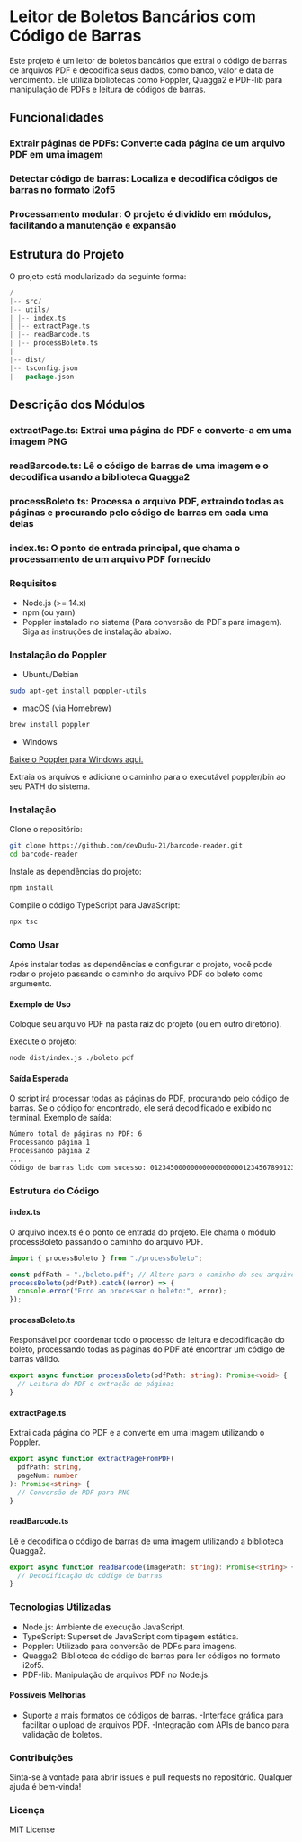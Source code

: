 # Leitor de Boletos Bancários com Código de Barras

Este projeto é um leitor de boletos bancários que extrai o código de barras de arquivos PDF e decodifica seus dados, como banco, valor e data de vencimento. Ele utiliza bibliotecas como Poppler, Quagga2 e PDF-lib para manipulação de PDFs e leitura de códigos de barras.

## Funcionalidades

### Extrair páginas de PDFs: Converte cada página de um arquivo PDF em uma imagem

### Detectar código de barras: Localiza e decodifica códigos de barras no formato i2of5

### Processamento modular: O projeto é dividido em módulos, facilitando a manutenção e expansão

## Estrutura do Projeto

O projeto está modularizado da seguinte forma:

```go
/
|-- src/
|-- utils/
| |-- index.ts
| |-- extractPage.ts
| |-- readBarcode.ts
| |-- processBoleto.ts
|
|-- dist/
|-- tsconfig.json
|-- package.json
```

## Descrição dos Módulos

### extractPage.ts: Extrai uma página do PDF e converte-a em uma imagem PNG

### readBarcode.ts: Lê o código de barras de uma imagem e o decodifica usando a biblioteca Quagga2

### processBoleto.ts: Processa o arquivo PDF, extraindo todas as páginas e procurando pelo código de barras em cada uma delas

### index.ts: O ponto de entrada principal, que chama o processamento de um arquivo PDF fornecido

### Requisitos

- Node.js (>= 14.x)
- npm (ou yarn)
- Poppler instalado no sistema (Para conversão de PDFs para imagem). Siga as instruções de instalação abaixo.

### Instalação do Poppler

- Ubuntu/Debian

```bash
sudo apt-get install poppler-utils
```

- macOS (via Homebrew)

```bash
brew install poppler
```

- Windows

[Baixe o Poppler para Windows aqui.](https://github.com/oschwartz10612/poppler-windows/releases)

Extraia os arquivos e adicione o caminho para o executável poppler/bin ao seu PATH do sistema.

### Instalação

Clone o repositório:

```bash
git clone https://github.com/devDudu-21/barcode-reader.git
cd barcode-reader
```

Instale as dependências do projeto:

```bash
npm install
```

Compile o código TypeScript para JavaScript:

```bash
npx tsc
```

### Como Usar

Após instalar todas as dependências e configurar o projeto, você pode rodar o projeto passando o caminho do arquivo PDF do boleto como argumento.

#### Exemplo de Uso

Coloque seu arquivo PDF na pasta raiz do projeto (ou em outro diretório).

Execute o projeto:

```bash
node dist/index.js ./boleto.pdf
```

#### Saída Esperada

O script irá processar todas as páginas do PDF, procurando pelo código de barras. Se o código for encontrado, ele será decodificado e exibido no terminal. Exemplo de saída:

```bash
Número total de páginas no PDF: 6
Processando página 1
Processando página 2
...
Código de barras lido com sucesso: 01234500000000000000000123456789012345678901
```

### Estrutura do Código

#### index.ts

O arquivo index.ts é o ponto de entrada do projeto. Ele chama o módulo processBoleto passando o caminho do arquivo PDF.

```typescript
import { processBoleto } from "./processBoleto";

const pdfPath = "./boleto.pdf"; // Altere para o caminho do seu arquivo PDF
processBoleto(pdfPath).catch((error) => {
  console.error("Erro ao processar o boleto:", error);
});
```

#### processBoleto.ts

Responsável por coordenar todo o processo de leitura e decodificação do boleto, processando todas as páginas do PDF até encontrar um código de barras válido.

```typescript
export async function processBoleto(pdfPath: string): Promise<void> {
  // Leitura do PDF e extração de páginas
}
```

#### extractPage.ts

Extrai cada página do PDF e a converte em uma imagem utilizando o Poppler.

```typescript
export async function extractPageFromPDF(
  pdfPath: string,
  pageNum: number
): Promise<string> {
  // Conversão de PDF para PNG
}
```

#### readBarcode.ts

Lê e decodifica o código de barras de uma imagem utilizando a biblioteca Quagga2.

```typescript
export async function readBarcode(imagePath: string): Promise<string> {
  // Decodificação do código de barras
}
```

### Tecnologias Utilizadas

- Node.js: Ambiente de execução JavaScript.
- TypeScript: Superset de JavaScript com tipagem estática.
- Poppler: Utilizado para conversão de PDFs para imagens.
- Quagga2: Biblioteca de código de barras para ler códigos no formato i2of5.
- PDF-lib: Manipulação de arquivos PDF no Node.js.

#### Possíveis Melhorias

- Suporte a mais formatos de códigos de barras.
  -Interface gráfica para facilitar o upload de arquivos PDF.
  -Integração com APIs de banco para validação de boletos.

### Contribuições

Sinta-se à vontade para abrir issues e pull requests no repositório. Qualquer ajuda é bem-vinda!

### Licença

MIT License

